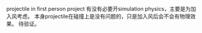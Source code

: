 projectile in first person project 有没有必要开simulation physics，主要是为加入风考虑。
本身projectile在碰撞上是没有问题的，只是加入风后会不会有物理效果。 待验证。


